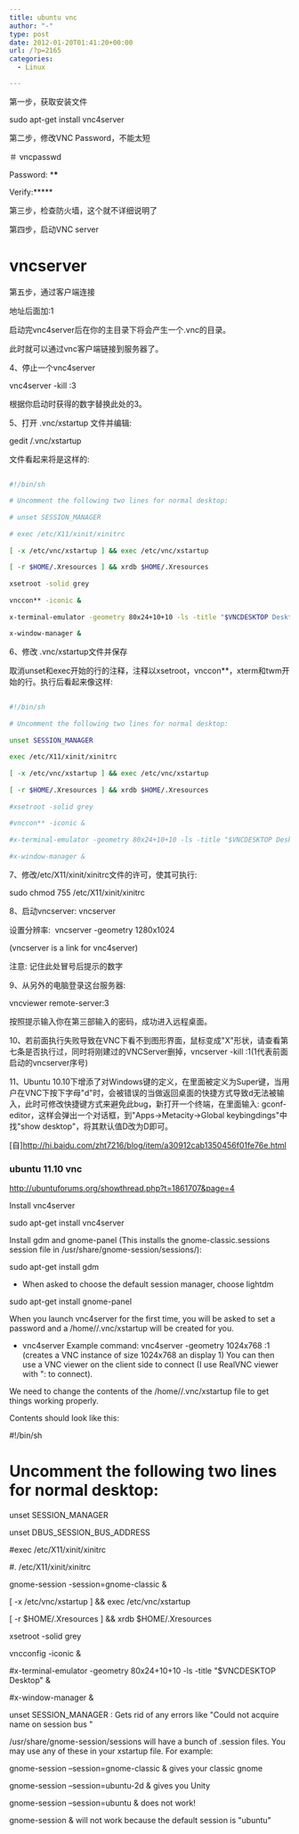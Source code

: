 ```yaml
---
title: ubuntu vnc
author: "-"
type: post
date: 2012-01-20T01:41:20+00:00
url: /?p=2165
categories:
  - Linux

---
```

第一步，获取安装文件

sudo apt-get install vnc4server

第二步，修改VNC Password，不能太短
  
＃ vncpasswd

Password: \***\***

Verify:\*****

第三步，检查防火墙，这个就不详细说明了

第四步，启动VNC server

# vncserver

第五步，通过客户端连接

地址后面加:1

启动完vnc4server后在你的主目录下将会产生一个.vnc的目录。
  
此时就可以通过vnc客户端链接到服务器了。
  
4、停止一个vnc4server
  
vnc4server -kill :3
  
根据你启动时获得的数字替换此处的3。
  
5、打开 .vnc/xstartup 文件并编辑: 
  
gedit /.vnc/xstartup
  
文件看起来将是这样的: 

```bash
   
#!/bin/sh
   
# Uncomment the following two lines for normal desktop:
   
# unset SESSION_MANAGER
   
# exec /etc/X11/xinit/xinitrc
   
[ -x /etc/vnc/xstartup ] && exec /etc/vnc/xstartup
   
[ -r $HOME/.Xresources ] && xrdb $HOME/.Xresources
   
xsetroot -solid grey
   
vnccon** -iconic &
   
x-terminal-emulator -geometry 80x24+10+10 -ls -title "$VNCDESKTOP Desktop" &
   
x-window-manager &

```

6、修改 .vnc/xstartup文件并保存
  
取消unset和exec开始的行的注释，注释以xsetroot，vnccon**，xterm和twm开始的行。执行后看起来像这样: 

```bash
   
#!/bin/sh
   
# Uncomment the following two lines for normal desktop:
   
unset SESSION_MANAGER
   
exec /etc/X11/xinit/xinitrc
   
[ -x /etc/vnc/xstartup ] && exec /etc/vnc/xstartup
   
[ -r $HOME/.Xresources ] && xrdb $HOME/.Xresources
   
#xsetroot -solid grey
   
#vnccon** -iconic &
   
#x-terminal-emulator -geometry 80x24+10+10 -ls -title "$VNCDESKTOP Desktop" &
   
#x-window-manager &

```

7、修改/etc/X11/xinit/xinitrc文件的许可，使其可执行: 
  
sudo chmod 755 /etc/X11/xinit/xinitrc
  
8、启动vncserver: vncserver

设置分辨率:  vncserver -geometry 1280x1024

(vncserver is a link for vnc4server)
  
注意: 记住此处冒号后提示的数字
  
9、从另外的电脑登录这台服务器: 
  
vncviewer remote-server:3
  
按照提示输入你在第三部输入的密码，成功进入远程桌面。
  
10、若前面执行失败导致在VNC下看不到图形界面，鼠标变成"X"形状，请查看第七条是否执行过，同时将刚建过的VNCServer删掉，vncserver -kill :1(1代表前面启动的vncserver序号)
  
11、Ubuntu 10.10下增添了对Windows键的定义，在里面被定义为Super键，当用户在VNC下按下字母"d"时，会被错误的当做返回桌面的快捷方式导致d无法被输入，此时可修改快捷键方式来避免此bug，新打开一个终端，在里面输入: gconf-editor，这样会弹出一个对话框，到"Apps->Metacity->Global keybingdings"中找"show desktop"，将其默认值D改为D即可。
  
[自]http://hi.baidu.com/zht7216/blog/item/a30912cab1350456f01fe76e.html

### ubuntu 11.10 vnc


http://ubuntuforums.org/showthread.php?t=1861707&page=4

Install vnc4server
  
sudo apt-get install vnc4server
  
Install gdm and gnome-panel (This installs the gnome-classic.sessions session file in /usr/share/gnome-session/sessions/):
  
sudo apt-get install gdm
  
- When asked to choose the default session manager, choose lightdm
  
sudo apt-get install gnome-panel
  
When you launch vnc4server for the first time, you will be asked to set a password and a /home/<user>/.vnc/xstartup will be created for you.
  
- vnc4server Example command: vnc4server -geometry 1024x768 :1 (creates a VNC instance of size 1024x768 an display 1) You can then use a VNC viewer on the client side to connect (I use RealVNC viewer with "<server-name>:<display-number> to connect).
  
We need to change the contents of the /home/<user-name>/.vnc/xstartup file to get things working properly.
  
Contents should look like this:
  
#!/bin/sh
  
# Uncomment the following two lines for normal desktop:
  
unset SESSION_MANAGER
  
unset DBUS_SESSION_BUS_ADDRESS
  
#exec /etc/X11/xinit/xinitrc
  
#. /etc/X11/xinit/xinitrc
  
gnome-session -session=gnome-classic &
  
[ -x /etc/vnc/xstartup ] && exec /etc/vnc/xstartup
  
[ -r $HOME/.Xresources ] && xrdb $HOME/.Xresources
  
xsetroot -solid grey
  
vncconfig -iconic &
  
#x-terminal-emulator -geometry 80x24+10+10 -ls -title "$VNCDESKTOP Desktop" &
  
#x-window-manager &

unset SESSION_MANAGER : Gets rid of any errors like "Could not acquire name on session bus "
  
/usr/share/gnome-session/sessions will have a bunch of .session files. You may use any of these in your xstartup file. For example:
  
gnome-session –session=gnome-classic & gives your classic gnome
  
gnome-session –session=ubuntu-2d & gives you Unity
  
gnome-session –session=ubuntu & does not work!
  
gnome-session & will not work because the default session is "ubuntu"